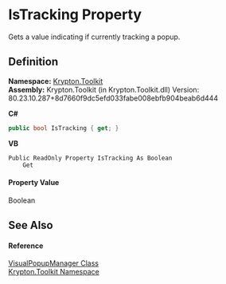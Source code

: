 # IsTracking Property


Gets a value indicating if currently tracking a popup.



## Definition
**Namespace:** <a href="79d2eac2-21f4-54ff-7552-b20c33c30600.md">Krypton.Toolkit</a>  
**Assembly:** Krypton.Toolkit (in Krypton.Toolkit.dll) Version: 80.23.10.287+8d7660f9dc5efd033fabe008ebfb904beab6d444

**C#**
``` C#
public bool IsTracking { get; }
```
**VB**
``` VB
Public ReadOnly Property IsTracking As Boolean
	Get
```



#### Property Value
Boolean

## See Also


#### Reference
<a href="66187423-959b-b55a-dfeb-351062c21bdf.md">VisualPopupManager Class</a>  
<a href="79d2eac2-21f4-54ff-7552-b20c33c30600.md">Krypton.Toolkit Namespace</a>  
